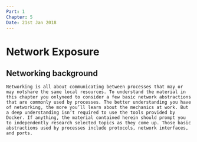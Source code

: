 ```yaml
---
Part: 1
Chapter: 5
Date: 21st Jan 2018
---
```


# Network Exposure

## Networking background
    Networking is all about communicating between processes that may or may notshare the same local resources. To understand the material in this chapter you onlyneed to consider a few basic network abstractions that are commonly used by processes. The better understanding you have of networking, the more you’ll learn about the mechanics at work. But a deep understanding isn’t required to use the tools provided by Docker. If anything, the material contained herein should prompt you to independently research selected topics as they come up. Those basic abstractions used by processes include protocols, network interfaces, and ports.